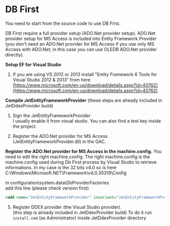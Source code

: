 # DB First

You need to start from the source code to use DB First.

DB First require a full provider setup (ADO.Net provider setup).
ADO.Net provider setup for MS Access is included into Entity Framework Provider (you don't need an ADO.Net provider for MS Access if you use only MS Access with ADO.Net; in this case you can use OLEDB ADO.Net provider directly).  
  
**Setup EF for Visual Studio**
1. If you are using VS 2012 or 2013 install "Entity Framework 6 Tools for Visual Studio 2012 & 2013" from here  
[https://www.microsoft.com/en-us/download/details.aspx?id=40762](https://www.microsoft.com/en-us/download/details.aspx?id=40762)  
  
**Compile JetEntityFrameworkProvider**
(these steps are already included in JetDdexProvider build)

1. Sign the JetEntityFrameworkProvider  
I usually enable it from visual studio. You can also find a test key inside the project.  
  
2. Register the ADO.Net provider for MS Access (JetEntityFrameworkProvider.dll) in the GAC.


**Register the ADO.Net provider for MS Access in the machine.config.**
You need to edit the right machine.config. The right machine.config is the machine.config used during Db First process by Visual Studio to retrieve informations. In my case is the 32 bits v4.0 so is here  
C:\Windows\Microsoft.NET\Framework\v4.0.30319\Config  
  
in configuration\system.data\DbProviderFactories  
add this line (please check version first)  
  
```xml
<add name="JetEntityFrameworkProvider" invariant="JetEntityFrameworkProvider" description="JetEntityFrameworkProvider" type="JetEntityFrameworkProvider.JetProviderFactory, JetEntityFrameworkProvider, Version=1.0.0.0, Culture=neutral, PublicKeyToken=756cf6beb8fe7b41" />
```

5. Register DDEX provider (the Visual Studio provider).  
(this step is already included in JetDdexProvider build)
To do it run ```install.cmd``` (as Administrator) inside JetDdexProvider directory  


